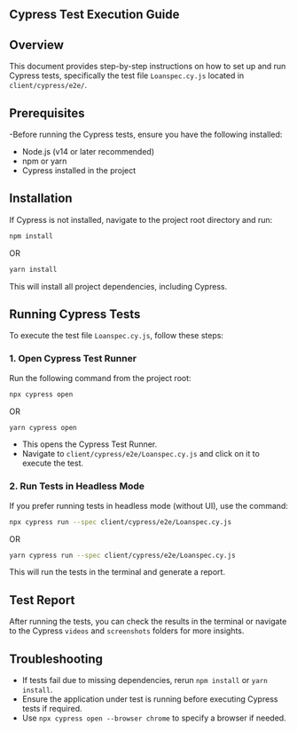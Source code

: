 ## Cypress Test Execution Guide

## Overview
This document provides step-by-step instructions on how to set up and run Cypress tests, specifically the test file `Loanspec.cy.js` located in `client/cypress/e2e/`.

## Prerequisites
-Before running the Cypress tests, ensure you have the following installed:
- Node.js (v14 or later recommended)
- npm or yarn
- Cypress installed in the project

## Installation
If Cypress is not installed, navigate to the project root directory and run:
```sh
npm install
```
OR
```sh
yarn install
```
This will install all project dependencies, including Cypress.

## Running Cypress Tests
To execute the test file `Loanspec.cy.js`, follow these steps:

### 1. Open Cypress Test Runner
Run the following command from the project root:
```sh
npx cypress open
```
OR
```sh
yarn cypress open
```
- This opens the Cypress Test Runner.
- Navigate to `client/cypress/e2e/Loanspec.cy.js` and click on it to execute the test.

### 2. Run Tests in Headless Mode
If you prefer running tests in headless mode (without UI), use the command:
```sh
npx cypress run --spec client/cypress/e2e/Loanspec.cy.js
```
OR
```sh
yarn cypress run --spec client/cypress/e2e/Loanspec.cy.js
```
This will run the tests in the terminal and generate a report.

## Test Report
After running the tests, you can check the results in the terminal or navigate to the Cypress `videos` and `screenshots` folders for more insights.

## Troubleshooting
- If tests fail due to missing dependencies, rerun `npm install` or `yarn install`.
- Ensure the application under test is running before executing Cypress tests if required.
- Use `npx cypress open --browser chrome` to specify a browser if needed.












